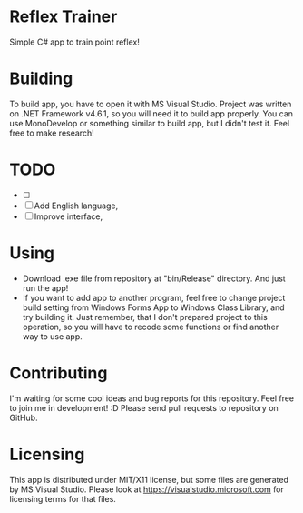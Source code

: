 # Reflex Trainer

Simple C# app to train point reflex!

# Building

To build app, you have to open it with MS Visual Studio. Project was written on .NET Framework v4.6.1, so you will need it to build app properly. You can use MonoDevelop or something similar to build app, but I didn't test it. Feel free to make research!

# TODO

- [ ] 
- [ ] Add English language,
- [ ] Improve interface,

# Using

- Download .exe file from repository at "bin/Release" directory. And just run the app!
- If you want to add app to another program, feel free to change project build setting from Windows Forms App to Windows Class Library, and try building it. Just remember, that I don't prepared project to this operation, so you will have to recode some functions or find another way to use app.

# Contributing

I'm waiting for some cool ideas and bug reports for this repository. Feel free to join me in development! :D Please send pull requests to repository on GitHub.

# Licensing

This app is distributed under MIT/X11 license, but some files are generated by MS Visual Studio. Please look at https://visualstudio.microsoft.com for licensing terms for that files.
